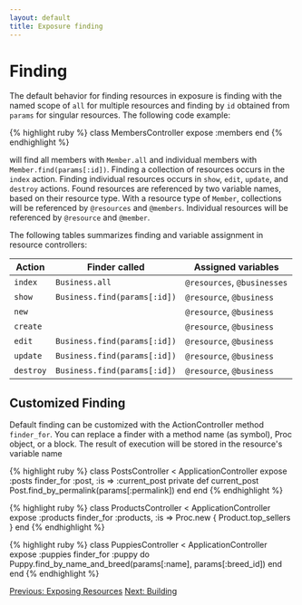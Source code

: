 ```yaml
---
layout: default
title: Exposure finding
---
```


Finding
========

The default behavior for finding resources in exposure is finding with the named scope of `all` for multiple resources and finding by `id` obtained from `params` for singular resources.  The following code example:

{% highlight ruby %}
class MembersController
  expose :members
end
{% endhighlight %}

will find all members with `Member.all` and individual members with `Member.find(params[:id])`.  Finding a collection of resources occurs in the `index` action. Finding individual resources occurs in `show`, `edit`, `update`, and `destroy` actions.  Found resources are referenced by two variable names, based on their resource type.  With a resource type of `Member`, collections will be referenced by `@resources` and `@members`.  Individual resources will be referenced by `@resource` and `@member`.

The following tables summarizes finding and variable assignment in resource controllers:  

<table>
<thead>
<tr>
<th>Action </th>
<th> Finder called                </th>
<th> Assigned variables</th>
</tr>
</thead>
<tbody>
<tr>
<td><code>index</code></td>
<td> <code>Business.all</code>               </td>
<td> <code>@resources</code>, <code>@businesses</code></td>
</tr>
<tr>
<td><code>show</code> </td>
<td> <code>Business.find(params[:id])</code> </td>
<td> <code>@resource</code>, <code>@business</code></td>
</tr>
<tr>
<td><code>new</code>  </td>
<td>                              </td>
<td> <code>@resource</code>, <code>@business</code></td>
</tr>
<tr>
<td><code>create</code> </td>
<td>                            </td>
<td> <code>@resource</code>, <code>@business</code></td>
</tr>
<tr>
<td><code>edit</code> </td>
<td> <code>Business.find(params[:id])</code> </td>
<td> <code>@resource</code>, <code>@business</code></td>
</tr>
<tr>
<td><code>update</code> </td>
<td> <code>Business.find(params[:id])</code> </td>
<td> <code>@resource</code>, <code>@business</code></td>
</tr>
<tr>
<td><code>destroy</code></td>
<td> <code>Business.find(params[:id])</code> </td>
<td> <code>@resource</code>, <code>@business</code></td>
</tr>
</tbody>
</table>



Customized Finding
------------------
Default finding can be customized with the ActionController method `finder_for`. You can replace a finder with a method name (as symbol), Proc object, or a block.  The result of execution will be stored in the resource's variable name

{% highlight ruby %}
class PostsController < ApplicationController
  expose :posts
  finder_for :post, :is => :current_post
  private
    def current_post
      Post.find_by_permalink(params[:permalink])
    end
end
{% endhighlight %}

{% highlight ruby %}
class ProductsController < ApplicationController
  expose :products
  finder_for :products, :is => Proc.new { Product.top_sellers  }
end
{% endhighlight %}

{% highlight ruby %}
class PuppiesController < ApplicationController
  expose :puppies
  finder_for :puppy do
    Puppy.find_by_name_and_breed(params[:name], params[:breed_id])
  end
end
{% endhighlight %}

[Previous: Exposing Resources](exposing.html) [Next: Building](building.html)
  